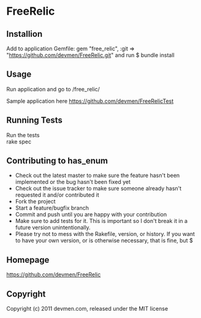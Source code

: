 # FreeRelic


## Installion

Add to application Gemfile:
    gem "free_relic", :git => "https://github.com/devmen/FreeRelic.git"
and run
    $ bundle install


## Usage

Run application and go to /free_relic/

Sample application here https://github.com/devmen/FreeRelicTest


## Running Tests 

Run the tests   
    rake spec


## Contributing to has_enum

* Check out the latest master to make sure the feature hasn't been implemented or the bug hasn't been fixed yet
* Check out the issue tracker to make sure someone already hasn't requested it and/or contributed it
* Fork the project
* Start a feature/bugfix branch
* Commit and push until you are happy with your contribution
* Make sure to add tests for it. This is important so I don't break it in a future version unintentionally.
* Please try not to mess with the Rakefile, version, or history. If you want to have your own version, or is otherwise necessary, that is fine, but $
        

## Homepage

https://github.com/devmen/FreeRelic


## Copyright

Copyright (c) 2011 devmen.com, released under the MIT license
